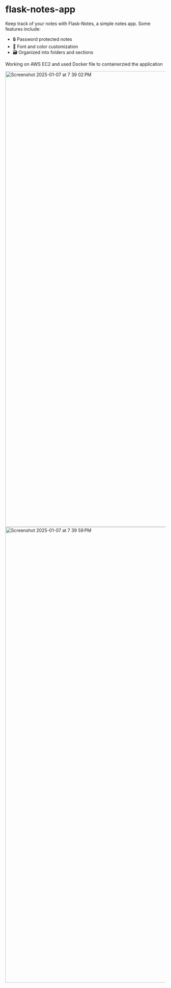 # flask-notes-app

Keep track of your notes with Flask-Notes, a simple notes app. Some features include:
	
* 🔒 Password protected notes
* 🎨 Font and color customization	
* 🗃️ Organized into folders and sections



Working on AWS EC2 and used Docker file to containerzied the application

<img width="1428" alt="Screenshot 2025-01-07 at 7 39 02 PM" src="https://github.com/user-attachments/assets/6dc1d3bc-d6eb-4d65-9129-301c663f483a" />


<img width="1428" alt="Screenshot 2025-01-07 at 7 39 59 PM" src="https://github.com/user-attachments/assets/c53ecaba-5e41-492b-bb10-2237a236b6c2" />
